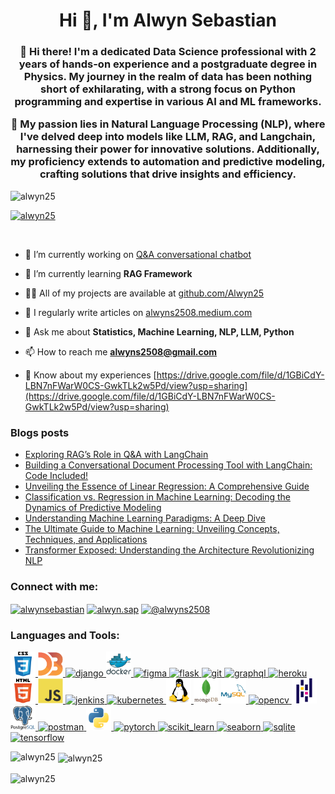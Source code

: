 <h1 align="center">Hi 👋, I'm Alwyn Sebastian</h1>
<h3 align="center">
👋 Hi there! I'm a dedicated Data Science professional with 2 years of hands-on experience and a postgraduate degree in Physics. My journey in the realm of data has been nothing short of exhilarating, with a strong focus on Python programming and expertise in various AI and ML frameworks.

🔬 My passion lies in Natural Language Processing (NLP), where I've delved deep into models like LLM, RAG, and Langchain, harnessing their power for innovative solutions. Additionally, my proficiency extends to automation and predictive modeling, crafting solutions that drive insights and efficiency.
</h3>

<p align="left"> <img src="https://komarev.com/ghpvc/?username=alwyn25&label=Profile%20views&color=0e75b6&style=flat" alt="alwyn25" /> </p>

<p align="left"> <a href="https://github.com/ryo-ma/github-profile-trophy"><img src="https://github-profile-trophy.vercel.app/?username=alwyn25" alt="alwyn25" /></a> </p>

<p align="left"> <a href="https://twitter.com/" target="blank"><img src="https://img.shields.io/twitter/follow/?logo=twitter&style=for-the-badge" alt="" /></a> </p>

- 🔭 I’m currently working on [Q&A conversational chatbot](https://github.com/Alwyn25/Chat-with-PDFs)

- 🌱 I’m currently learning **RAG Framework**

- 👨‍💻 All of my projects are available at [github.com/Alwyn25](github.com/Alwyn25)

- 📝 I regularly write articles on [alwyns2508.medium.com](alwyns2508.medium.com)

- 💬 Ask me about **Statistics, Machine Learning, NLP, LLM, Python**

- 📫 How to reach me **alwyns2508@gmail.com**

- 📄 Know about my experiences [https://drive.google.com/file/d/1GBiCdY-LBN7nFWarW0CS-GwkTLk2w5Pd/view?usp=sharing](https://drive.google.com/file/d/1GBiCdY-LBN7nFWarW0CS-GwkTLk2w5Pd/view?usp=sharing)

### Blogs posts
- [Exploring RAG’s Role in Q&A with LangChain](https://medium.com/@alwyns2508/exploring-rags-role-in-q-a-with-langchain-11831c366364)
- [Building a Conversational Document Processing Tool with LangChain: Code Included!](https://medium.com/@alwyns2508/building-a-conversational-document-processing-tool-with-langchain-code-included-7bc481e88f2b)
- [Unveiling the Essence of Linear Regression: A Comprehensive Guide](https://medium.com/@alwyns2508/unveiling-the-essence-of-linear-regression-a-comprehensive-guide-b2fbb5ed5a5f)
- [Classification vs. Regression in Machine Learning: Decoding the Dynamics of Predictive Modeling](https://medium.com/@alwyns2508/classification-vs-regression-in-machine-learning-decoding-the-dynamics-of-predictive-modeling-cdbe4c5ec3d0)
- [Understanding Machine Learning Paradigms: A Deep Dive](https://medium.com/@alwyns2508/understanding-machine-learning-paradigms-a-deep-dive-fc1004c968a5)
- [The Ultimate Guide to Machine Learning: Unveiling Concepts, Techniques, and Applications](https://medium.com/@alwyns2508/the-ultimate-guide-to-machine-learning-unveiling-concepts-techniques-and-applications-44488435c2c6)
- [Transformer Exposed: Understanding the Architecture Revolutionizing NLP](https://medium.com/@alwyns2508/transformer-exposed-understanding-the-architecture-revolutionizing-nlp-f1e85af2c88e)

<h3 align="left">Connect with me:</h3>
<p align="left">
<a href="https://linkedin.com/in/alwynsebastian" target="blank"><img align="center" src="https://raw.githubusercontent.com/rahuldkjain/github-profile-readme-generator/master/src/images/icons/Social/linked-in-alt.svg" alt="alwynsebastian" height="30" width="40" /></a>
<a href="https://fb.com/alwyn.sap" target="blank"><img align="center" src="https://raw.githubusercontent.com/rahuldkjain/github-profile-readme-generator/master/src/images/icons/Social/facebook.svg" alt="alwyn.sap" height="30" width="40" /></a>
<a href="https://medium.com/@alwyns2508" target="blank"><img align="center" src="https://raw.githubusercontent.com/rahuldkjain/github-profile-readme-generator/master/src/images/icons/Social/medium.svg" alt="@alwyns2508" height="30" width="40" /></a>
</p>

<h3 align="left">Languages and Tools:</h3>
<p align="left"> <a href="https://www.w3schools.com/css/" target="_blank" rel="noreferrer"> <img src="https://raw.githubusercontent.com/devicons/devicon/master/icons/css3/css3-original-wordmark.svg" alt="css3" width="40" height="40"/> </a> <a href="https://d3js.org/" target="_blank" rel="noreferrer"> <img src="https://raw.githubusercontent.com/devicons/devicon/master/icons/d3js/d3js-original.svg" alt="d3js" width="40" height="40"/> </a> <a href="https://www.djangoproject.com/" target="_blank" rel="noreferrer"> <img src="https://cdn.worldvectorlogo.com/logos/django.svg" alt="django" width="40" height="40"/> </a> <a href="https://www.docker.com/" target="_blank" rel="noreferrer"> <img src="https://raw.githubusercontent.com/devicons/devicon/master/icons/docker/docker-original-wordmark.svg" alt="docker" width="40" height="40"/> </a> <a href="https://www.figma.com/" target="_blank" rel="noreferrer"> <img src="https://www.vectorlogo.zone/logos/figma/figma-icon.svg" alt="figma" width="40" height="40"/> </a> <a href="https://flask.palletsprojects.com/" target="_blank" rel="noreferrer"> <img src="https://www.vectorlogo.zone/logos/pocoo_flask/pocoo_flask-icon.svg" alt="flask" width="40" height="40"/> </a> <a href="https://git-scm.com/" target="_blank" rel="noreferrer"> <img src="https://www.vectorlogo.zone/logos/git-scm/git-scm-icon.svg" alt="git" width="40" height="40"/> </a> <a href="https://graphql.org" target="_blank" rel="noreferrer"> <img src="https://www.vectorlogo.zone/logos/graphql/graphql-icon.svg" alt="graphql" width="40" height="40"/> </a> <a href="https://heroku.com" target="_blank" rel="noreferrer"> <img src="https://www.vectorlogo.zone/logos/heroku/heroku-icon.svg" alt="heroku" width="40" height="40"/> </a> <a href="https://www.w3.org/html/" target="_blank" rel="noreferrer"> <img src="https://raw.githubusercontent.com/devicons/devicon/master/icons/html5/html5-original-wordmark.svg" alt="html5" width="40" height="40"/> </a> <a href="https://developer.mozilla.org/en-US/docs/Web/JavaScript" target="_blank" rel="noreferrer"> <img src="https://raw.githubusercontent.com/devicons/devicon/master/icons/javascript/javascript-original.svg" alt="javascript" width="40" height="40"/> </a> <a href="https://www.jenkins.io" target="_blank" rel="noreferrer"> <img src="https://www.vectorlogo.zone/logos/jenkins/jenkins-icon.svg" alt="jenkins" width="40" height="40"/> </a> <a href="https://kubernetes.io" target="_blank" rel="noreferrer"> <img src="https://www.vectorlogo.zone/logos/kubernetes/kubernetes-icon.svg" alt="kubernetes" width="40" height="40"/> </a> <a href="https://www.linux.org/" target="_blank" rel="noreferrer"> <img src="https://raw.githubusercontent.com/devicons/devicon/master/icons/linux/linux-original.svg" alt="linux" width="40" height="40"/> </a> <a href="https://www.mongodb.com/" target="_blank" rel="noreferrer"> <img src="https://raw.githubusercontent.com/devicons/devicon/master/icons/mongodb/mongodb-original-wordmark.svg" alt="mongodb" width="40" height="40"/> </a> <a href="https://www.mysql.com/" target="_blank" rel="noreferrer"> <img src="https://raw.githubusercontent.com/devicons/devicon/master/icons/mysql/mysql-original-wordmark.svg" alt="mysql" width="40" height="40"/> </a> <a href="https://opencv.org/" target="_blank" rel="noreferrer"> <img src="https://www.vectorlogo.zone/logos/opencv/opencv-icon.svg" alt="opencv" width="40" height="40"/> </a> <a href="https://pandas.pydata.org/" target="_blank" rel="noreferrer"> <img src="https://raw.githubusercontent.com/devicons/devicon/2ae2a900d2f041da66e950e4d48052658d850630/icons/pandas/pandas-original.svg" alt="pandas" width="40" height="40"/> </a> <a href="https://www.postgresql.org" target="_blank" rel="noreferrer"> <img src="https://raw.githubusercontent.com/devicons/devicon/master/icons/postgresql/postgresql-original-wordmark.svg" alt="postgresql" width="40" height="40"/> </a> <a href="https://postman.com" target="_blank" rel="noreferrer"> <img src="https://www.vectorlogo.zone/logos/getpostman/getpostman-icon.svg" alt="postman" width="40" height="40"/> </a> <a href="https://www.python.org" target="_blank" rel="noreferrer"> <img src="https://raw.githubusercontent.com/devicons/devicon/master/icons/python/python-original.svg" alt="python" width="40" height="40"/> </a> <a href="https://pytorch.org/" target="_blank" rel="noreferrer"> <img src="https://www.vectorlogo.zone/logos/pytorch/pytorch-icon.svg" alt="pytorch" width="40" height="40"/> </a> <a href="https://scikit-learn.org/" target="_blank" rel="noreferrer"> <img src="https://upload.wikimedia.org/wikipedia/commons/0/05/Scikit_learn_logo_small.svg" alt="scikit_learn" width="40" height="40"/> </a> <a href="https://seaborn.pydata.org/" target="_blank" rel="noreferrer"> <img src="https://seaborn.pydata.org/_images/logo-mark-lightbg.svg" alt="seaborn" width="40" height="40"/> </a> <a href="https://www.sqlite.org/" target="_blank" rel="noreferrer"> <img src="https://www.vectorlogo.zone/logos/sqlite/sqlite-icon.svg" alt="sqlite" width="40" height="40"/> </a> <a href="https://www.tensorflow.org" target="_blank" rel="noreferrer"> <img src="https://www.vectorlogo.zone/logos/tensorflow/tensorflow-icon.svg" alt="tensorflow" width="40" height="40"/> </a> </p>

<p><img align="left" src="https://github-readme-stats.vercel.app/api/top-langs?username=alwyn25&show_icons=true&locale=en&layout=compact" alt="alwyn25" /></p>

<p>&nbsp;<img align="center" src="https://github-readme-stats.vercel.app/api?username=alwyn25&show_icons=true&locale=en" alt="alwyn25" /></p>

<p><img align="center" src="https://github-readme-streak-stats.herokuapp.com/?user=alwyn25&" alt="alwyn25" /></p>

